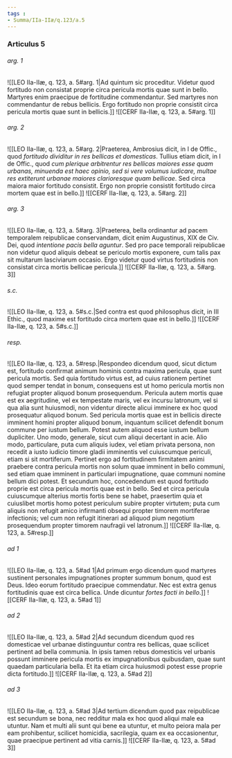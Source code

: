 ```yaml
---
tags : 
- Summa/IIa-IIæ/q.123/a.5
---
```


### Articulus 5

###### arg. 1
![[LEO IIa-IIæ, q. 123, a. 5#arg. 1|Ad quintum sic proceditur. Videtur quod fortitudo non consistat proprie circa pericula mortis quae sunt in bello. Martyres enim praecipue de fortitudine commendantur. Sed martyres non commendantur de rebus bellicis. Ergo fortitudo non proprie consistit circa pericula mortis quae sunt in bellicis.]]
![[CERF IIa-IIæ, q. 123, a. 5#arg. 1]]

###### arg. 2
![[LEO IIa-IIæ, q. 123, a. 5#arg. 2|Praeterea, Ambrosius dicit, in I de Offic., quod *fortitudo dividitur in res bellicas et domesticas*. Tullius etiam dicit, in I de Offic., quod *cum plerique arbitrentur res bellicas maiores esse quam urbanas, minuenda est haec opinio, sed si vere volumus iudicare, multae res extiterunt urbanae maiores clarioresque quam bellicae*. Sed circa maiora maior fortitudo consistit. Ergo non proprie consistit fortitudo circa mortem quae est in bello.]]
![[CERF IIa-IIæ, q. 123, a. 5#arg. 2]]

###### arg. 3
![[LEO IIa-IIæ, q. 123, a. 5#arg. 3|Praeterea, bella ordinantur ad pacem temporalem reipublicae conservandam, dicit enim Augustinus, XIX de Civ. Dei, quod *intentione pacis bella aguntur*. Sed pro pace temporali reipublicae non videtur quod aliquis debeat se periculo mortis exponere, cum talis pax sit multarum lasciviarum occasio. Ergo videtur quod virtus fortitudinis non consistat circa mortis bellicae pericula.]]
![[CERF IIa-IIæ, q. 123, a. 5#arg. 3]]

###### s.c.
![[LEO IIa-IIæ, q. 123, a. 5#s.c.|Sed contra est quod philosophus dicit, in III Ethic., quod maxime est fortitudo circa mortem quae est in bello.]]
![[CERF IIa-IIæ, q. 123, a. 5#s.c.]]

###### resp.
![[LEO IIa-IIæ, q. 123, a. 5#resp.|Respondeo dicendum quod, sicut dictum est, fortitudo confirmat animum hominis contra maxima pericula, quae sunt pericula mortis. Sed quia fortitudo virtus est, ad cuius rationem pertinet quod semper tendat in bonum, consequens est ut homo pericula mortis non refugiat propter aliquod bonum prosequendum. Pericula autem mortis quae est ex aegritudine, vel ex tempestate maris, vel ex incursu latronum, vel si qua alia sunt huiusmodi, non videntur directe alicui imminere ex hoc quod prosequatur aliquod bonum. Sed pericula mortis quae est in bellicis directe imminent homini propter aliquod bonum, inquantum scilicet defendit bonum commune per iustum bellum. Potest autem aliquod esse iustum bellum dupliciter. Uno modo, generale, sicut cum aliqui decertant in acie. Alio modo, particulare, puta cum aliquis iudex, vel etiam privata persona, non recedit a iusto iudicio timore gladii imminentis vel cuiuscumque periculi, etiam si sit mortiferum. Pertinet ergo ad fortitudinem firmitatem animi praebere contra pericula mortis non solum quae imminent in bello communi, sed etiam quae imminent in particulari impugnatione, quae communi nomine bellum dici potest. Et secundum hoc, concedendum est quod fortitudo proprie est circa pericula mortis quae est in bello. Sed et circa pericula cuiuscumque alterius mortis fortis bene se habet, praesertim quia et cuiuslibet mortis homo potest periculum subire propter virtutem; puta cum aliquis non refugit amico infirmanti obsequi propter timorem mortiferae infectionis; vel cum non refugit itinerari ad aliquod pium negotium prosequendum propter timorem naufragii vel latronum.]]
![[CERF IIa-IIæ, q. 123, a. 5#resp.]]

###### ad 1
![[LEO IIa-IIæ, q. 123, a. 5#ad 1|Ad primum ergo dicendum quod martyres sustinent personales impugnationes propter summum bonum, quod est Deus. Ideo eorum fortitudo praecipue commendatur. Nec est extra genus fortitudinis quae est circa bellica. Unde dicuntur *fortes facti in bello*.]]
![[CERF IIa-IIæ, q. 123, a. 5#ad 1]]

###### ad 2
![[LEO IIa-IIæ, q. 123, a. 5#ad 2|Ad secundum dicendum quod res domesticae vel urbanae distinguuntur contra res bellicas, quae scilicet pertinent ad bella communia. In ipsis tamen rebus domesticis vel urbanis possunt imminere pericula mortis ex impugnationibus quibusdam, quae sunt quaedam particularia bella. Et ita etiam circa huiusmodi potest esse proprie dicta fortitudo.]]
![[CERF IIa-IIæ, q. 123, a. 5#ad 2]]

###### ad 3
![[LEO IIa-IIæ, q. 123, a. 5#ad 3|Ad tertium dicendum quod pax reipublicae est secundum se bona, nec redditur mala ex hoc quod aliqui male ea utuntur. Nam et multi alii sunt qui bene ea utuntur, et multo peiora mala per eam prohibentur, scilicet homicidia, sacrilegia, quam ex ea occasionentur, quae praecipue pertinent ad vitia carnis.]]
![[CERF IIa-IIæ, q. 123, a. 5#ad 3]]

